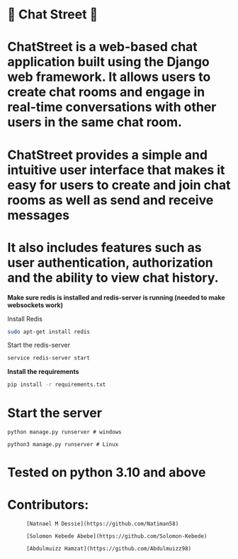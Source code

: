# 💭 Chat Street 💬

# ChatStreet is a web-based chat application built using the Django web framework. It allows users to create chat rooms and engage in real-time conversations with other users in the same chat room.
# ChatStreet provides a simple and intuitive user interface that makes it easy for users to create and join chat rooms as well as send and receive messages
# It also includes features such as user authentication, authorization and the ability to view chat history.


**Make sure redis is installed and redis-server is running (needed to make websockets work)**

Install Redis
```sh
sudo apt-get install redis
```

Start the redis-server
```sh
service redis-server start
```

**Install the requirements**

```sh
pip install -r requirements.txt
```

# Start the server
    
    python manage.py runserver # windows
    
    python3 manage.py runserver # Linux

# Tested on python 3.10 and above

# Contributors:
          [Natnael M Dessie](https://github.com/Natiman58)
          
          [Solomon Kebede Abebe](https://github.com/Solomon-Kebede)
          
          [Abdulmuizz Hamzat](https://github.com/Abdulmuizz98)
